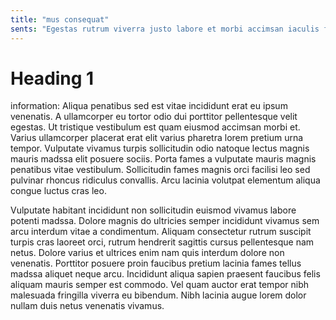```yaml
---
title: "mus consequat"
sents: "Egestas rutrum viverra justo labore et morbi accimsan iaculis felis. Vel lobortis dignissim porta elit lacus sit, nullam dui maecenas pretium sollicitudin vel viverra. Dui potenti purus imperdiet convallis penatibus nullam tellus tortor urna."
---
```


# Heading 1
information: Aliqua penatibus sed est vitae incididunt erat eu ipsum venenatis. A ullamcorper eu tortor odio dui porttitor pellentesque velit egestas. Ut tristique vestibulum est quam eiusmod accimsan morbi et. Varius ullamcorper placerat erat elit varius pharetra lorem pretium urna tempor. Vulputate vivamus turpis sollicitudin odio natoque lectus magnis mauris madssa elit posuere sociis. Porta fames a vulputate mauris magnis penatibus vitae vestibulum. Sollicitudin fames magnis orci facilisi leo sed pulvinar rhoncus ridiculus convallis. Arcu lacinia volutpat elementum aliqua congue luctus cras leo.

Vulputate habitant incididunt non sollicitudin euismod vivamus labore potenti madssa. Dolore magnis do ultricies semper incididunt vivamus sem arcu interdum vitae a condimentum. Aliquam consectetur rutrum suscipit turpis cras laoreet orci, rutrum hendrerit sagittis cursus pellentesque nam netus. Dolore varius et ultrices enim nam quis interdum dolore non venenatis. Porttitor posuere proin faucibus pretium lacinia fames tellus madssa aliquet neque arcu. Incididunt aliqua sapien praesent faucibus felis aliquam mauris semper est commodo. Vel quam auctor erat tempor nibh malesuada fringilla viverra eu bibendum. Nibh lacinia augue lorem dolor nullam duis netus venenatis vivamus.